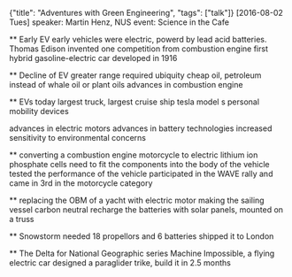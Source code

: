 {"title": "Adventures with Green Engineering", "tags": ["talk"]}
[2016-08-02 Tues]
speaker: Martin Henz, NUS
event: Science in the Cafe

** Early EV
early vehicles were electric, powerd by lead acid batteries. Thomas Edison invented one
competition from combustion engine
first hybrid gasoline-electric car developed in 1916

** Decline of EV
greater range required
ubiquity cheap oil, petroleum instead of whale oil or plant oils
advances in combustion engine

** EVs today
largest truck, largest cruise ship
tesla model s
personal mobility devices

advances in electric motors
advances in battery technologies
increased sensitivity to environmental concerns

** converting a combustion engine motorcycle to electric
lithium ion phosphate cells
need to fit the components into the body of the vehicle
tested the performance of the vehicle
participated in the WAVE rally and came in 3rd in the motorcycle category

** replacing the OBM of a yacht with electric motor
making the sailing vessel carbon neutral
recharge the batteries with solar panels, mounted on a truss

** Snowstorm
needed 18 propellors and 6 batteries
shipped it to London

** The Delta
for National Geographic series Machine Impossible, a flying electric car
designed a paraglider trike, build it in 2.5 months

